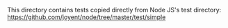 This directory contains tests copied directly from Node JS's test directory:
  https://github.com/joyent/node/tree/master/test/simple
